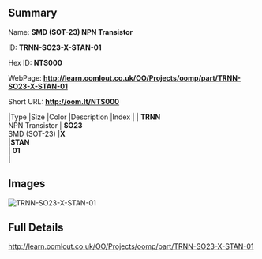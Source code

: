 

## Summary
 
Name: __SMD (SOT-23) NPN Transistor__

ID: __TRNN-SO23-X-STAN-01__

Hex ID: __NTS000__

WebPage: __http://learn.oomlout.co.uk/OO/Projects/oomp/part/TRNN-SO23-X-STAN-01__

Short URL: __http://oom.lt/NTS000__


|Type   |Size   |Color   |Description   |Index   |
| __TRNN__ <br>NPN Transistor  | __SO23__<br>SMD (SOT-23)   |__X__<br>    |__STAN__<br>    | __01__<br>  |


## Images
![TRNN-SO23-X-STAN-01](http://oomlout.com/oomp-gen/parts/TRNN-SO23-X-STAN-01/TRNN-SO23-X-STAN-01_420.jpg)

## Full Details

 http://learn.oomlout.co.uk/OO/Projects/oomp/part/TRNN-SO23-X-STAN-01

